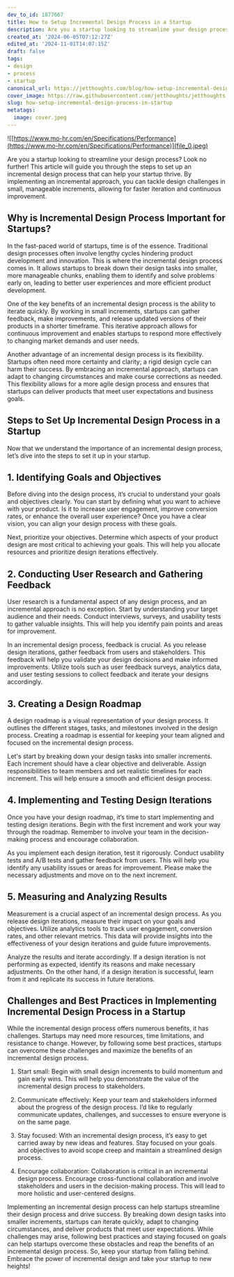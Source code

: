 ```yaml
---
dev_to_id: 1877667
title: How to Setup Incremental Design Process in a Startup
description: Are you a startup looking to streamline your design process? Look no further! This article will...
created_at: '2024-06-05T07:12:27Z'
edited_at: '2024-11-01T14:07:15Z'
draft: false
tags:
- design
- process
- startup
canonical_url: https://jetthoughts.com/blog/how-setup-incremental-design-process-in-startup/
cover_image: https://raw.githubusercontent.com/jetthoughts/jetthoughts.github.io/master/content/blog/how-setup-incremental-design-process-in-startup/cover.jpeg
slug: how-setup-incremental-design-process-in-startup
metatags:
  image: cover.jpeg
---
```

![[https://www.mo-hr.com/en/Specifications/Performance](https://www.mo-hr.com/en/Specifications/Performance)](file_0.jpeg)

Are you a startup looking to streamline your design process? Look no further! This article will guide you through the steps to set up an incremental design process that can help your startup thrive. By implementing an incremental approach, you can tackle design challenges in small, manageable increments, allowing for faster iteration and continuous improvement.

## Why is Incremental Design Process Important for Startups?

In the fast-paced world of startups, time is of the essence. Traditional design processes often involve lengthy cycles hindering product development and innovation. This is where the incremental design process comes in. It allows startups to break down their design tasks into smaller, more manageable chunks, enabling them to identify and solve problems early on, leading to better user experiences and more efficient product development.

One of the key benefits of an incremental design process is the ability to iterate quickly. By working in small increments, startups can gather feedback, make improvements, and release updated versions of their products in a shorter timeframe. This iterative approach allows for continuous improvement and enables startups to respond more effectively to changing market demands and user needs.

Another advantage of an incremental design process is its flexibility. Startups often need more certainty and clarity; a rigid design cycle can harm their success. By embracing an incremental approach, startups can adapt to changing circumstances and make course corrections as needed. This flexibility allows for a more agile design process and ensures that startups can deliver products that meet user expectations and business goals.

## Steps to Set Up Incremental Design Process in a Startup

Now that we understand the importance of an incremental design process, let’s dive into the steps to set it up in your startup.

## 1. Identifying Goals and Objectives

Before diving into the design process, it’s crucial to understand your goals and objectives clearly. You can start by defining what you want to achieve with your product. Is it to increase user engagement, improve conversion rates, or enhance the overall user experience? Once you have a clear vision, you can align your design process with these goals.

Next, prioritize your objectives. Determine which aspects of your product design are most critical to achieving your goals. This will help you allocate resources and prioritize design iterations effectively.

## 2. Conducting User Research and Gathering Feedback

User research is a fundamental aspect of any design process, and an incremental approach is no exception. Start by understanding your target audience and their needs. Conduct interviews, surveys, and usability tests to gather valuable insights. This will help you identify pain points and areas for improvement.

In an incremental design process, feedback is crucial. As you release design iterations, gather feedback from users and stakeholders. This feedback will help you validate your design decisions and make informed improvements. Utilize tools such as user feedback surveys, analytics data, and user testing sessions to collect feedback and iterate your designs accordingly.

## 3. Creating a Design Roadmap

A design roadmap is a visual representation of your design process. It outlines the different stages, tasks, and milestones involved in the design process. Creating a roadmap is essential for keeping your team aligned and focused on the incremental design process.

Let's start by breaking down your design tasks into smaller increments. Each increment should have a clear objective and deliverable. Assign responsibilities to team members and set realistic timelines for each increment. This will help ensure a smooth and efficient design process.

## 4. Implementing and Testing Design Iterations

Once you have your design roadmap, it’s time to start implementing and testing design iterations. Begin with the first increment and work your way through the roadmap. Remember to involve your team in the decision-making process and encourage collaboration.

As you implement each design iteration, test it rigorously. Conduct usability tests and A/B tests and gather feedback from users. This will help you identify any usability issues or areas for improvement. Please make the necessary adjustments and move on to the next increment.

## 5. Measuring and Analyzing Results

Measurement is a crucial aspect of an incremental design process. As you release design iterations, measure their impact on your goals and objectives. Utilize analytics tools to track user engagement, conversion rates, and other relevant metrics. This data will provide insights into the effectiveness of your design iterations and guide future improvements.

Analyze the results and iterate accordingly. If a design iteration is not performing as expected, identify its reasons and make necessary adjustments. On the other hand, if a design iteration is successful, learn from it and replicate its success in future iterations.

## Challenges and Best Practices in Implementing Incremental Design Process in a Startup

While the incremental design process offers numerous benefits, it has challenges. Startups may need more resources, time limitations, and resistance to change. However, by following some best practices, startups can overcome these challenges and maximize the benefits of an incremental design process.

 1. Start small: Begin with small design increments to build momentum and gain early wins. This will help you demonstrate the value of the incremental design process to stakeholders.

 2. Communicate effectively: Keep your team and stakeholders informed about the progress of the design process. I’d like to regularly communicate updates, challenges, and successes to ensure everyone is on the same page.

 3. Stay focused: With an incremental design process, it’s easy to get carried away by new ideas and features. Stay focused on your goals and objectives to avoid scope creep and maintain a streamlined design process.

 4. Encourage collaboration: Collaboration is critical in an incremental design process. Encourage cross-functional collaboration and involve stakeholders and users in the decision-making process. This will lead to more holistic and user-centered designs.

Implementing an incremental design process can help startups streamline their design process and drive success. By breaking down design tasks into smaller increments, startups can iterate quickly, adapt to changing circumstances, and deliver products that meet user expectations. While challenges may arise, following best practices and staying focused on goals can help startups overcome these obstacles and reap the benefits of an incremental design process. So, keep your startup from falling behind. Embrace the power of incremental design and take your startup to new heights!
